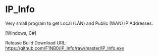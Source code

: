 # IP_Info
Very small program to get Local (LAN) and Public (WAN) IP Addresses.

[Windows, C#]

Release Build Download URL:
https://github.com/F1NB0/IP_Info/raw/master/IP_Info.exe
